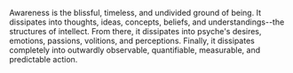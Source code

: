 Awareness is the blissful, timeless, and undivided ground of being. It dissipates into thoughts, ideas, concepts, beliefs, and understandings--the structures of intellect. From there, it dissipates into psyche's desires, emotions, passions, volitions, and perceptions. Finally, it dissipates completely into outwardly observable, quantifiable, measurable, and predictable action.

